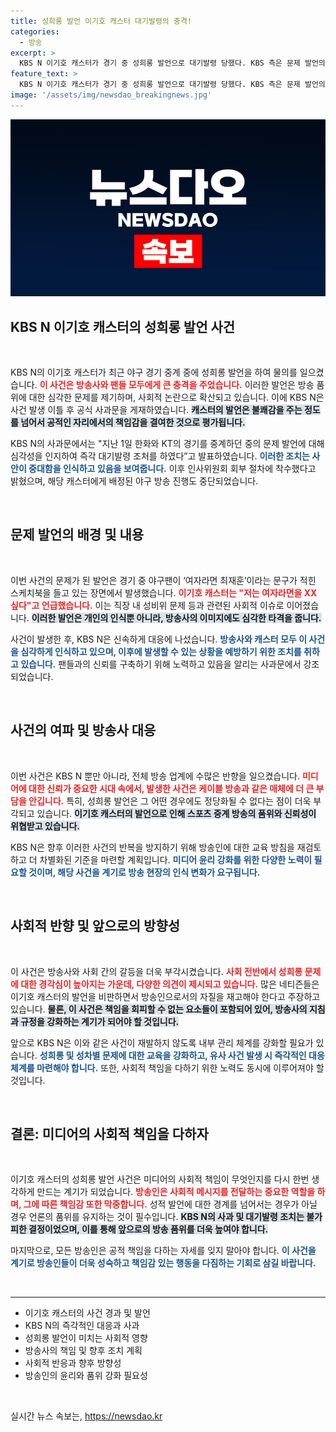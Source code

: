 ```yaml
---
title: 성희롱 발언 이기호 캐스터 대기발령의 충격!
categories:
  - 방송
excerpt: >
  KBS N 이기호 캐스터가 경기 중 성희롱 발언으로 대기발령 당했다. KBS 측은 문제 발언의 심각성을 인정하며 즉각 사과와 함께 인사위원회 절차를 시작했다. 야구팬들의 관심이 집중되는 사건, 그 배경을 알아보자!
feature_text: >
  KBS N 이기호 캐스터가 경기 중 성희롱 발언으로 대기발령 당했다. KBS 측은 문제 발언의 심각성을 인정하며 즉각 사과와 함께 인사위원회 절차를 시작했다. 야구팬들의 관심이 집중되는 사건, 그 배경을 알아보자!
image: '/assets/img/newsdao_breakingnews.jpg'
---
```


<p><img src="/assets/img/newsdao_breakingnews.jpg" alt="ontimetimes 속보" /></p>

<h2 data-ke-size="size26">KBS N 이기호 캐스터의 성희롱 발언 사건</h2>

<p data-ke-size="size16">&nbsp;</p>

<p>KBS N의 이기호 캐스터가 최근 야구 경기 중계 중에 성희롱 발언을 하여 물의를 일으켰습니다. <b><span style="color: #ee2323;">이 사건은 방송사와 팬들 모두에게 큰 충격을 주었습니다.</span></b> 이러한 발언은 방송 품위에 대한 심각한 문제를 제기하며, 사회적 논란으로 확산되고 있습니다. 이에 KBS N은 사건 발생 이틀 후 공식 사과문을 게재하였습니다. <b><span style="background-color: #21538527;">캐스터의 발언은 불쾌감을 주는 정도를 넘어서 공적인 자리에서의 책임감을 결여한 것으로 평가됩니다.</span></b></p>

<p>KBS N의 사과문에서는 "지난 1일 한화와 KT의 경기를 중계하던 중의 문제 발언에 대해 심각성을 인지하여 즉각 대기발령 조처를 하였다”고 발표하였습니다. <b><span style="color: #1a5490;">이러한 조치는 사안이 중대함을 인식하고 있음을 보여줍니다.</span></b> 이후 인사위원회 회부 절차에 착수했다고 밝혔으며, 해당 캐스터에게 배정된 야구 방송 진행도 중단되었습니다. </p>

<p data-ke-size="size16">&nbsp;</p>

<h2 data-ke-size="size26">문제 발언의 배경 및 내용</h2>

<p data-ke-size="size16">&nbsp;</p>

<p>이번 사건의 문제가 된 발언은 경기 중 야구팬이 ‘여자라면 최재훈’이라는 문구가 적힌 스케치북을 들고 있는 장면에서 발생했습니다. <b><span style="color: #ee2323;">이기호 캐스터는 "저는 여자라면을 XX 싶다"고 언급했습니다.</span></b> 이는 직장 내 성비위 문제 등과 관련된 사회적 이슈로 이어졌습니다. <b><span style="background-color: #21538527;">이러한 발언은 개인의 인식뿐 아니라, 방송사의 이미지에도 심각한 타격을 줍니다.</span></b></p>

<p>사건이 발생한 후, KBS N은 신속하게 대응에 나섰습니다. <b><span style="color: #1a5490;">방송사와 캐스터 모두 이 사건을 심각하게 인식하고 있으며, 이후에 발생할 수 있는 상황을 예방하기 위한 조치를 취하고 있습니다.</span></b> 팬들과의 신뢰를 구축하기 위해 노력하고 있음을 알리는 사과문에서 강조되었습니다.</p>

<p data-ke-size="size16">&nbsp;</p>

<h2 data-ke-size="size26">사건의 여파 및 방송사 대응</h2>

<p data-ke-size="size16">&nbsp;</p>

<p>이번 사건은 KBS N 뿐만 아니라, 전체 방송 업계에 수많은 반향을 일으켰습니다. <b><span style="color: #ee2323;">미디어에 대한 신뢰가 중요한 시대 속에서, 발생한 사건은 케이블 방송과 같은 매체에 더 큰 부담을 안깁니다.</span></b> 특히, 성희롱 발언은 그 어떤 경우에도 정당화될 수 없다는 점이 더욱 부각되고 있습니다. <b><span style="background-color: #21538527;">이기호 캐스터의 발언으로 인해 스포츠 중계 방송의 품위와 신뢰성이 위협받고 있습니다.</span></b></p>

<p>KBS N은 향후 이러한 사건의 반복을 방지하기 위해 방송인에 대한 교육 방침을 재검토하고 더 차별화된 기준을 마련할 계획입니다. <b><span style="color: #1a5490;">미디어 윤리 강화를 위한 다양한 노력이 필요할 것이며, 해당 사건을 계기로 방송 현장의 인식 변화가 요구됩니다.</span></b></p>

<p data-ke-size="size16">&nbsp;</p>

<h2 data-ke-size="size26">사회적 반향 및 앞으로의 방향성</h2>

<p data-ke-size="size16">&nbsp;</p>

<p>이 사건은 방송사와 사회 간의 갈등을 더욱 부각시켰습니다. <b><span style="color: #ee2323;">사회 전반에서 성희롱 문제에 대한 경각심이 높아지는 가운데, 다양한 의견이 제시되고 있습니다.</span></b> 많은 네티즌들은 이기호 캐스터의 발언을 비판하면서 방송인으로서의 자질을 재고해야 한다고 주장하고 있습니다. <b><span style="background-color: #21538527;">물론, 이 사건은 책임을 회피할 수 없는 요소들이 포함되어 있어, 방송사의 지침과 규정을 강화하는 계기가 되어야 할 것입니다.</span></b></p>

<p>앞으로 KBS N은 이와 같은 사건이 재발하지 않도록 내부 관리 체계를 강화할 필요가 있습니다. <b><span style="color: #1a5490;">성희롱 및 성차별 문제에 대한 교육을 강화하고, 유사 사건 발생 시 즉각적인 대응 체계를 마련해야 합니다.</span></b> 또한, 사회적 책임을 다하기 위한 노력도 동시에 이루어져야 할 것입니다.</p>

<p data-ke-size="size16">&nbsp;</p>

<h2 data-ke-size="size26">결론: 미디어의 사회적 책임을 다하자</h2>

<p data-ke-size="size16">&nbsp;</p>

<p>이기호 캐스터의 성희롱 발언 사건은 미디어의 사회적 책임이 무엇인지를 다시 한번 생각하게 만드는 계기가 되었습니다. <b><span style="color: #ee2323;">방송인은 사회적 메시지를 전달하는 중요한 역할을 하며, 그에 따른 책임감 또한 막중합니다.</span></b> 성적 발언에 대한 경계를 넘어서는 경우가 아닐 경우 언론의 품위를 유지하는 것이 필수입니다. <b><span style="background-color: #21538527;">KBS N의 사과 및 대기발령 조치는 불가피한 결정이었으며, 이를 통해 앞으로의 방송 품위를 더욱 높여야 합니다.</span></b></p>

<p>마지막으로, 모든 방송인은 공적 책임을 다하는 자세를 잊지 말아야 합니다. <b><span style="color: #1a5490;">이 사건을 계기로 방송인들이 더욱 성숙하고 책임감 있는 행동을 다짐하는 기회로 삼길 바랍니다.</span></b></p>

<p data-ke-size="size16">&nbsp;</p>

<hr>

<ul>
    <li>이기호 캐스터의 사건 경과 및 발언</li>
    <li>KBS N의 즉각적인 대응과 사과</li>
    <li>성희롱 발언이 미치는 사회적 영향</li>
    <li>방송사의 책임 및 향후 조치 계획</li>
    <li>사회적 반응과 향후 방향성</li>
    <li>방송인의 윤리와 품위 강화 필요성</li>
</ul>

<p data-ke-size="size16">&nbsp;</p>
실시간 뉴스 속보는, <a href="https://newsdao.kr" rel="dofollow">https://newsdao.kr</a>


